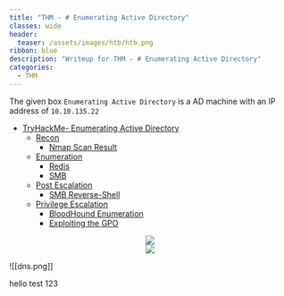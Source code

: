 ```yaml
---
title: "THM - # Enumerating Active Directory"
classes: wide
header:
  teaser: /assets/images/htb/htb.png
ribbon: blue
description: "Writeup for THM - # Enumerating Active Directory"
categories:
  - THM
---
```


The given box ```Enumerating Active Directory``` is a AD machine with an IP address of ```10.10.135.22```

- [TryHackMe- Enumerating Active Directory](#tryhackme---Enumerating-Active-Directory)
  - [Recon](#recon)
    - [Nmap Scan Result](#nmap-scan-result)
  - [Enumeration](#enumeration)
	  - [Redis](#redis)
	  - [SMB](#smb)
  - [Post Escalation](#post-escalation)
	  - [SMB Reverse-Shell](#smb-reverse-shell)
  - [Privilege Escalation](#privilege-escalation)
	  - [BloodHound Enumeration](#bloodhound-enumeration)
	  - [Exploiting the GPO](#exploiting-the-gpo)

<center>
<img src = "https://github.com/enum-more/obsidian_vault/raw/main/adenumeration/attacking-ad.png" />
</center>

<center>
<img src = "https://github.com/enum-more/obsidian_vault/raw/main/adenumeration/network-diagram.png" />
</center>

![[dns.png]]


hello test 123
